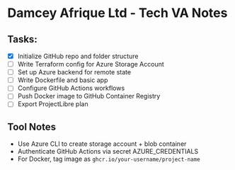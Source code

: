 # Damcey Afrique Ltd - Tech VA Notes

## Tasks:
- [x] Initialize GitHub repo and folder structure
- [ ] Write Terraform config for Azure Storage Account
- [ ] Set up Azure backend for remote state
- [ ] Write Dockerfile and basic app
- [ ] Configure GitHub Actions workflows
- [ ] Push Docker image to GitHub Container Registry
- [ ] Export ProjectLibre plan

## Tool Notes
- Use Azure CLI to create storage account + blob container
- Authenticate GitHub Actions via secret AZURE_CREDENTIALS
- For Docker, tag image as `ghcr.io/your-username/project-name`
